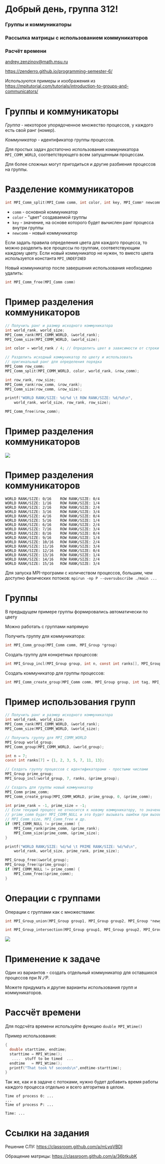 # Добрый день, группа 312!

### Группы и коммуникаторы
### Рассылка матрицы с использованием коммуникаторов
### Расчёт времени

andrey.zenzinov@math.msu.ru  

https://zenderro.github.io/programming-semester-6/

Используются примеры и изображения из https://mpitutorial.com/tutorials/introduction-to-groups-and-communicators/

<style>
div.left-column {
  width: 44%;
  float: left;
}
div.right-column {
  width: 44%;
  float: right;
}
div.small {
  font-size: 0.8em;
}
div.fullwidth img {
  width: 100% !important;
}
</style>

# Группы и коммуникаторы

*Группа* - некоторое упорядоченное множество процессов, у каждого есть свой ранг (номер).

*Коммуникатор* - идентификатор группы процессов.

Для простых задач достаточно использования коммуникатора `MPI_COMM_WORLD`, соответствующего всем запущенным процессам.

Для более сложных могут пригодиться и другие разбиения процессов на группы.

# Разделение коммуникаторов

```c
int MPI_Comm_split(MPI_Comm comm, int color, int key, MPI_Comm* newcomm)
```

- `comm` - основной коммуникатор
- `color` - "цвет" создаваемой группы
- `key` - значение, на основе которого будет вычислен ранг процесса внутри группы
- `newcomm` - новый коммуникатор

Если задать правила определения цвета для каждого процесса, то можно разделить все процессы по группам, соответствующим каждому цвету. Если новый коммуникатор не нужен, то вместо цвета используется
константа `MPI_UNDEFINED`

Новый коммуникатор после завершения использования необходимо удалить:
```c
int MPI_Comm_free(MPI_Comm comm)
```


# Пример разделения коммуникаторов

```c
// Получить ранг и размер исходного коммуникатора
int world_rank, world_size;
MPI_Comm_rank(MPI_COMM_WORLD, &world_rank);
MPI_Comm_size(MPI_COMM_WORLD, &world_size);

int color = world_rank / 4; // Определить цвет в зависимости от строки

// Разделить исходный коммуникатор по цвету и использовать
// оригинальный ранг для определения порядка
MPI_Comm row_comm;
MPI_Comm_split(MPI_COMM_WORLD, color, world_rank, &row_comm);

int row_rank, row_size;
MPI_Comm_rank(row_comm, &row_rank);
MPI_Comm_size(row_comm, &row_size);

printf("WORLD RANK/SIZE: %d/%d \t ROW RANK/SIZE: %d/%d\n",
	world_rank, world_size, row_rank, row_size);

MPI_Comm_free(&row_comm);
```

# Пример разделения коммуникаторов

![](./images/comm_split.png)
    
# Пример разделения коммуникаторов

```
WORLD RANK/SIZE: 0/16 	 ROW RANK/SIZE: 0/4
WORLD RANK/SIZE: 1/16 	 ROW RANK/SIZE: 1/4
WORLD RANK/SIZE: 2/16 	 ROW RANK/SIZE: 2/4
WORLD RANK/SIZE: 3/16 	 ROW RANK/SIZE: 3/4
WORLD RANK/SIZE: 4/16 	 ROW RANK/SIZE: 0/4
WORLD RANK/SIZE: 5/16 	 ROW RANK/SIZE: 1/4
WORLD RANK/SIZE: 6/16 	 ROW RANK/SIZE: 2/4
WORLD RANK/SIZE: 7/16 	 ROW RANK/SIZE: 3/4
WORLD RANK/SIZE: 8/16 	 ROW RANK/SIZE: 0/4
WORLD RANK/SIZE: 9/16 	 ROW RANK/SIZE: 1/4
WORLD RANK/SIZE: 10/16 	 ROW RANK/SIZE: 2/4
WORLD RANK/SIZE: 11/16 	 ROW RANK/SIZE: 3/4
WORLD RANK/SIZE: 12/16 	 ROW RANK/SIZE: 0/4
WORLD RANK/SIZE: 13/16 	 ROW RANK/SIZE: 1/4
WORLD RANK/SIZE: 14/16 	 ROW RANK/SIZE: 2/4
WORLD RANK/SIZE: 15/16 	 ROW RANK/SIZE: 3/4
```

Для запуска MPI-программ с количеством процессов, большим, чем доступно физических потоков: `mpirun -np P --oversubscribe ./main ...`

# Группы

В предыдущем примере группы формировались автоматически по цвету

Можно работать с группами напрямую

Получить группу для коммуникатора:
```c
int MPI_Comm_group(MPI_Comm comm, MPI_Group *group)
```

Создать группу для конкретных процессов:
```c
int MPI_Group_incl(MPI_Group group, int n, const int ranks[], MPI_Group *newgroup)
```

Создать коммуникатор для группы процессов:
```c
int MPI_Comm_create_group(MPI_Comm comm, MPI_Group group, int tag, MPI_Comm *newcomm)
```

# Пример использования групп

```c
// Получить ранг и размер исходного коммуникатора
int world_rank, world_size;
MPI_Comm_rank(MPI_COMM_WORLD, &world_rank);
MPI_Comm_size(MPI_COMM_WORLD, &world_size);

// Получить группу для MPI_COMM_WORLD
MPI_Group world_group;
MPI_Comm_group(MPI_COMM_WORLD, &world_group);

int n = 7;
const int ranks[7] = {1, 2, 3, 5, 7, 11, 13};

// Создать группу процессов с идентификаторами - простыми числами
MPI_Group prime_group;
MPI_Group_incl(world_group, 7, ranks, &prime_group);

// Создать для группы новый коммуникатор
MPI_Comm prime_comm;
MPI_Comm_create_group(MPI_COMM_WORLD, prime_group, 0, &prime_comm);

int prime_rank = -1, prime_size = -1;
// Если текущий процесс не относится к новому коммуникатору, то значение
// prime_comm будет MPI_COMM_NULL и это будет вызывать ошибки при вызове 
// MPI_Comm_size, MPI_Comm_free и др. 
if (MPI_COMM_NULL != prime_comm) {
	MPI_Comm_rank(prime_comm, &prime_rank);
	MPI_Comm_size(prime_comm, &prime_size);
}

printf("WORLD RANK/SIZE: %d/%d \t PRIME RANK/SIZE: %d/%d\n",
	world_rank, world_size, prime_rank, prime_size);

MPI_Group_free(&world_group);
MPI_Group_free(&prime_group);
if (MPI_COMM_NULL != prime_comm) {
    MPI_Comm_free(&prime_comm);
}
```

# Операции с группами

Операции с группами как с множествами:

```c
int MPI_Group_union(MPI_Group group1, MPI_Group group2, MPI_Group *newgroup) // объединение

int MPI_Group_intersection(MPI_Group group1, MPI_Group group2, MPI_Group *newgroup) // пересечение
```

![](./images/groups.png)

# Применение к задаче

Один из вариантов - создать отдельный коммуникатор для оставшихся процессов при $N\not⋮ P$.

Можете придумать и другие варианты использования групп и коммуникаторов.

# Рассчёт времени

Для подсчёта времени используйте функцию `double MPI_Wtime()`

Пример использования:

```c
{
  double starttime, endtime;
  starttime = MPI_Wtime();
   ....  stuff to be timed  ...
  endtime   = MPI_Wtime();
  printf("That took %f seconds\n",endtime-starttime);
}
```

Так же, как и в задаче с потоками, нужно будет добавить время работы каждого процесса отдельно и всего алгоритма в целом.
```
Time of process 0: ...
...
Time of process P: ...

Time: ...
```

# Ссылки на задания

Решение СЛУ: https://classroom.github.com/a/mLyqVBDI

Обращение матрицы: https://classroom.github.com/a/36btkubK

